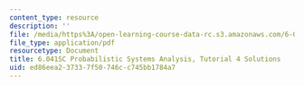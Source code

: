```yaml
---
content_type: resource
description: ''
file: /media/https%3A/open-learning-course-data-rc.s3.amazonaws.com/6-041sc-probabilistic-systems-analysis-and-applied-probability-fall-2013/ed86eea237337f50746cc745bb1784a7_MIT6_041SCF13_tut04_sol.pdf
file_type: application/pdf
resourcetype: Document
title: 6.041SC Probabilistic Systems Analysis, Tutorial 4 Solutions
uid: ed86eea2-3733-7f50-746c-c745bb1784a7
---
```

